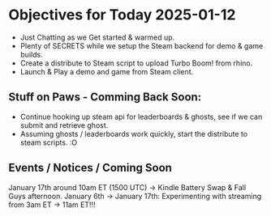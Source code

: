 # Objectives for Today 2025-01-12

- Just Chatting as we Get started & warmed up.
- Plenty of SECRETS while we setup the Steam backend for demo & game builds.
- Create a distribute to Steam script to upload Turbo Boom! from rhino.
- Launch & Play a demo and game from Steam client.
  
## Stuff on Paws - Comming Back Soon:
- Continue hooking up steam api for leaderboards & ghosts, see if we can submit and retrieve ghost.
- Assuming ghosts / leaderboards work quickly, start the distribute to steam scripts. :O

## Events / Notices / Coming Soon

January 17th around 10am ET (1500 UTC) -> Kindle Battery Swap & Fall Guys afternoon.
January 6th -> January 17th: Experimenting with streaming from 3am ET -> 11am ET!!!


